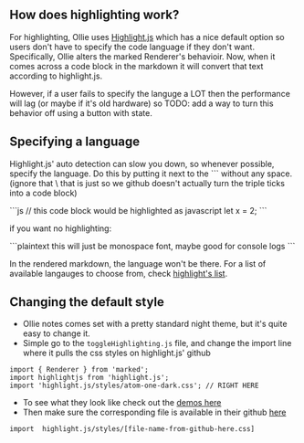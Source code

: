 ## How does highlighting work?
For highlighting, Ollie uses [Highlight.js](https://highlightjs.org) which has a nice default option so users don't have to specify the code language if they don't want. Specifically, Ollie alters the marked Renderer's behavioir. Now, when it comes across a code block in the markdown it will convert that text according to highlight.js.

However, if a user fails to specify the languge a LOT then the performance will lag (or maybe if it's old hardware) so TODO: add a way to turn this behavior off using a button with state.

## Specifying a language
Highlight.js' auto detection can slow you down, so whenever possible, specify the language. Do this by putting it next to the ``` without any space. (ignore that \ that is just so we github doesn't actually turn the triple ticks into a code block)

\```js
// this code block would be highlighted as javascript
let x = 2;
\```

if you want no highlighting:

\```plaintext
this will just be monospace font, maybe good for console logs
\```

In the rendered markdown, the language won't be there. For a list of available langauges to choose from, check [highlight's list](https://highlightjs.org/static/demo/).

## Changing the default style
- Ollie notes comes set with a pretty standard night theme, but it's quite easy to change it.
- Simple go to the `toggleHighlighting.js` file, and change the import line where it pulls the css styles on highlight.js' github

```
import { Renderer } from 'marked';
import highlightjs from 'highlight.js';
import 'highlight.js/styles/atom-one-dark.css'; // RIGHT HERE
```
- To see what they look like check out the [demos here](https://highlightjs.org/static/demo/)
- Then make sure the corresponding file is available in their github [here]( https://github.com/highlightjs/highlight.js/tree/master/src/styles)
```
import  highlight.js/styles/[file-name-from-github-here.css]
```
